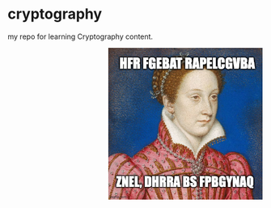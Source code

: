
# cryptography

my repo for learning Cryptography content.

<img height=300 align=right src='./history.jpeg'>



